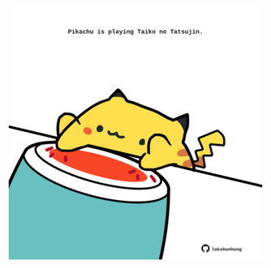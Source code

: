 <!-- built at 16/10/2023, 06:00:45 UTC -->
<p align="center">
  <img width="500" height="500" src="./ReadmeImage.svg">
</p>
